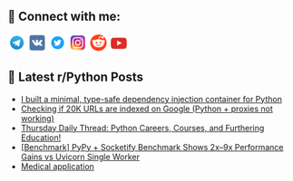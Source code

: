 ## 🔎 Connect with me:
[<img src="https://github.com/bullbesh/bullbesh/blob/main/images/Telegram.png" width="32" height="32" />](https://t.me/bullbesh)
[<img src="https://github.com/bullbesh/bullbesh/blob/main/images/VK.png" width="32" height="32" />](https://vk.com/bullbesh)
[<img src="https://github.com/bullbesh/bullbesh/blob/main/images/Twitter.png" width="32" height="32" />](https://twitter.com/bullbesh1)
[<img src="https://github.com/bullbesh/bullbesh/blob/main/images/Instagram.png" width="32" height="32" />](https://www.instagram.com/bullbesh)
[<img src="https://github.com/bullbesh/bullbesh/blob/main/images/Reddit.png" width="32" height="32" />](https://www.reddit.com/user/bullbesh)
[<img src="https://github.com/bullbesh/bullbesh/blob/main/images/YouTube.png" width="32" height="32" />](https://www.youtube.com/channel/UCtfjRs6uzgq5mfm8S06WTcg)

## 📕 Latest r/Python Posts
<!-- BLOG-POST-LIST:START -->
- [I built a minimal, type-safe dependency injection container for Python](https://www.reddit.com/r/Python/comments/1lw78pn/i_built_a_minimal_typesafe_dependency_injection/)
- [Checking if 20K URLs are indexed on Google &lpar;Python + proxies not working&rpar;](https://www.reddit.com/r/Python/comments/1lw710p/checking_if_20k_urls_are_indexed_on_google_python/)
- [Thursday Daily Thread: Python Careers, Courses, and Furthering Education!](https://www.reddit.com/r/Python/comments/1lvyekp/thursday_daily_thread_python_careers_courses_and/)
- [[Benchmark] PyPy + Socketify Benchmark Shows 2x–9x Performance Gains vs Uvicorn Single Worker](https://www.reddit.com/r/Python/comments/1lvxtn3/benchmark_pypy_socketify_benchmark_shows_2x9x/)
- [Medical application](https://www.reddit.com/r/Python/comments/1lvwjqg/medical_application/)
<!-- BLOG-POST-LIST:END -->
